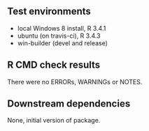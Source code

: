 ## Test environments

* local Windows 8 install, R 3.4.1
* ubuntu (on travis-ci), R 3.4.3
* win-builder (devel and release)

## R CMD check results

There were no ERRORs, WARNINGs or NOTES.

## Downstream dependencies

None, initial version of package.
